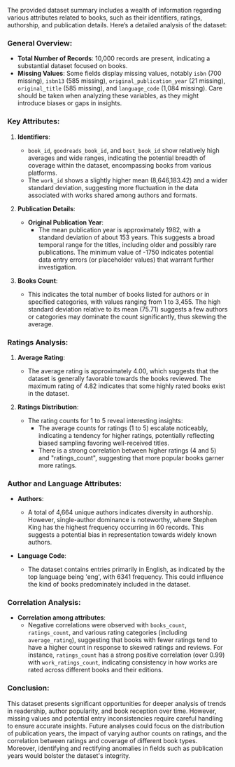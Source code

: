 The provided dataset summary includes a wealth of information regarding various attributes related to books, such as their identifiers, ratings, authorship, and publication details. Here’s a detailed analysis of the dataset:

### General Overview:
- **Total Number of Records**: 10,000 records are present, indicating a substantial dataset focused on books.
- **Missing Values**: Some fields display missing values, notably `isbn` (700 missing), `isbn13` (585 missing), `original_publication_year` (21 missing), `original_title` (585 missing), and `language_code` (1,084 missing). Care should be taken when analyzing these variables, as they might introduce biases or gaps in insights.

### Key Attributes:
1. **Identifiers**:
   - `book_id`, `goodreads_book_id`, and `best_book_id` show relatively high averages and wide ranges, indicating the potential breadth of coverage within the dataset, encompassing books from various platforms.
   - The `work_id` shows a slightly higher mean (8,646,183.42) and a wider standard deviation, suggesting more fluctuation in the data associated with works shared among authors and formats.

2. **Publication Details**:
   - **Original Publication Year**:
     - The mean publication year is approximately 1982, with a standard deviation of about 153 years. This suggests a broad temporal range for the titles, including older and possibly rare publications. The minimum value of -1750 indicates potential data entry errors (or placeholder values) that warrant further investigation.

3. **Books Count**: 
   - This indicates the total number of books listed for authors or in specified categories, with values ranging from 1 to 3,455. The high standard deviation relative to its mean (75.71) suggests a few authors or categories may dominate the count significantly, thus skewing the average.

### Ratings Analysis:
1. **Average Rating**:
   - The average rating is approximately 4.00, which suggests that the dataset is generally favorable towards the books reviewed. The maximum rating of 4.82 indicates that some highly rated books exist in the dataset.

2. **Ratings Distribution**:
   - The rating counts for 1 to 5 reveal interesting insights:
     - The average counts for ratings (1 to 5) escalate noticeably, indicating a tendency for higher ratings, potentially reflecting biased sampling favoring well-received titles.
     - There is a strong correlation between higher ratings (4 and 5) and "ratings_count", suggesting that more popular books garner more ratings.

### Author and Language Attributes:
- **Authors**:
  - A total of 4,664 unique authors indicates diversity in authorship. However, single-author dominance is noteworthy, where Stephen King has the highest frequency occurring in 60 records. This suggests a potential bias in representation towards widely known authors.

- **Language Code**:
  - The dataset contains entries primarily in English, as indicated by the top language being 'eng', with 6341 frequency. This could influence the kind of books predominately included in the dataset.

### Correlation Analysis:
- **Correlation among attributes**:
  - Negative correlations were observed with `books_count`, `ratings_count`, and various rating categories (including `average_rating`), suggesting that books with fewer ratings tend to have a higher count in response to skewed ratings and reviews. For instance, `ratings_count` has a strong positive correlation (over 0.99) with `work_ratings_count`, indicating consistency in how works are rated across different books and their editions.

### Conclusion:
This dataset presents significant opportunities for deeper analysis of trends in readership, author popularity, and book reception over time. However, missing values and potential entry inconsistencies require careful handling to ensure accurate insights. Future analyses could focus on the distribution of publication years, the impact of varying author counts on ratings, and the correlation between ratings and coverage of different book types. Moreover, identifying and rectifying anomalies in fields such as publication years would bolster the dataset's integrity.